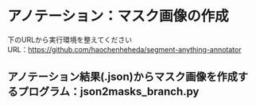 # アノテーション：マスク画像の作成
下のURLから実行環境を整えてください<br>
URL：https://github.com/haochenheheda/segment-anything-annotator


## アノテーション結果(.json)からマスク画像を作成するプログラム：json2masks_branch.py